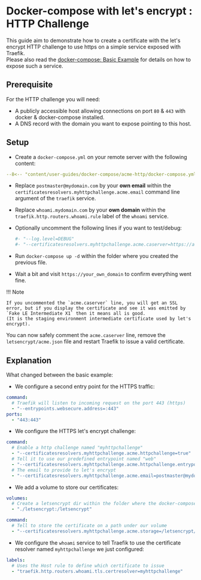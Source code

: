 # Docker-compose with let's encrypt : HTTP Challenge

This guide aim to demonstrate how to create a certificate with the let's encrypt HTTP challenge to use https on a simple service exposed with Traefik.  
Please also read the [docker-compose: Basic Example](../basic-example) for details on how to expose such a service.  

## Prerequisite

For the HTTP challenge you will need:

- A publicly accessible host allowing connections on port `80` & `443` with docker & docker-compose installed.
- A DNS record with the domain you want to expose pointing to this host.

## Setup

- Create a `docker-compose.yml` on your remote server with the following content:

```yaml
--8<-- "content/user-guides/docker-compose/acme-http/docker-compose.yml"
```

- Replace `postmaster@mydomain.com` by your **own email** within the `certificatesresolvers.myhttpchallenge.acme.email` command line argument of the `traefik` service.
- Replace `whoami.mydomain.com` by your **own domain** within the `traefik.http.routers.whoami.rule` label of the `whoami` service.
- Optionally uncomment the following lines if you want to test/debug:

	```yaml
	#- "--log.level=DEBUG"
	#- "--certificatesresolvers.myhttpchallenge.acme.caserver=https://acme-staging-v02.api.letsencrypt.org/directory"
	```

- Run `docker-compose up -d` within the folder where you created the previous file.
- Wait a bit and visit `https://your_own_domain` to confirm everything went fine.

!!! Note

    If you uncommented the `acme.caserver` line, you will get an SSL error, but if you display the certificate and see it was emitted by `Fake LE Intermediate X1` then it means all is good.
    (It is the staging environment intermediate certificate used by let's encrypt).  
   You can now safely comment the `acme.caserver` line, remove the `letsencrypt/acme.json` file and restart Traefik to issue a valid certificate.

## Explanation

What changed between the basic example:

- We configure a second entry point for the HTTPS traffic:

```yaml
command:
  # Traefik will listen to incoming request on the port 443 (https)
  - "--entrypoints.websecure.address=:443"
ports:
  - "443:443"
```

- We configure the HTTPS let's encrypt challenge:

```yaml
command:
  # Enable a http challenge named "myhttpchallenge"
  - "--certificatesresolvers.myhttpchallenge.acme.httpchallenge=true"
  # Tell it to use our predefined entrypoint named "web"
  - "--certificatesresolvers.myhttpchallenge.acme.httpchallenge.entrypoint=web"
  # The email to provide to let's encrypt
  - "--certificatesresolvers.myhttpchallenge.acme.email=postmaster@mydomain.com"
```

- We add a volume to store our certificates:

```yaml
volumes:
  # Create a letsencrypt dir within the folder where the docker-compose file is
  - "./letsencrypt:/letsencrypt"

command:
  # Tell to store the certificate on a path under our volume
  - "--certificatesresolvers.myhttpchallenge.acme.storage=/letsencrypt/acme.json"
```

- We configure the `whoami` service to tell Traefik to use the certificate resolver named `myhttpchallenge` we just configured:

```yaml
labels:
  # Uses the Host rule to define which certificate to issue
  - "traefik.http.routers.whoami.tls.certresolver=myhttpchallenge"
```